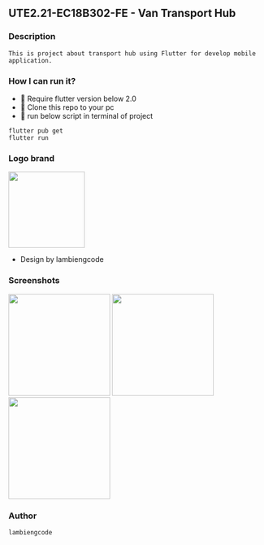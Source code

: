 ## UTE2.21-EC18B302-FE - Van Transport Hub

### Description
```text
This is project about transport hub using Flutter for develop mobile application.
```

### How I can run it?

- 🚀 Require flutter version below 2.0
- 🚀 Clone this repo to your pc
- 🚀 run below script in terminal of project

```terminal
flutter pub get
flutter run
```

### Logo brand

<img src="https://github.com/lambiengcode/project_college_ec/blob/master/images/logo_app.png?raw=true" width="150px" height="150px"/>

- Design by lambiengcode

### Screenshots

<p> 
<img src="https://github.com/lambiengcode/project_college_ec/blob/master/screenshots/home.png?raw=true" width="200px"/>
<img src="https://github.com/lambiengcode/project_college_ec/blob/master/screenshots/profile.png?raw=true" width="200px"/>
<img src="https://github.com/lambiengcode/project_college_ec/blob/master/screenshots/details.png?raw=true" width="200px"/>
</p>

### Author
```text
lambiengcode
```
